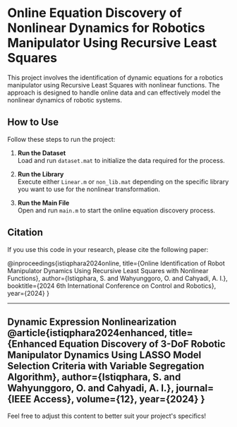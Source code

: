 # Online Equation Discovery of Nonlinear Dynamics for Robotics Manipulator Using Recursive Least Squares

This project involves the identification of dynamic equations for a robotics manipulator using Recursive Least Squares with nonlinear functions. The approach is designed to handle online data and can effectively model the nonlinear dynamics of robotic systems.

## How to Use

Follow these steps to run the project:

1. **Run the Dataset**  
   Load and run `dataset.mat` to initialize the data required for the process.

2. **Run the Library**  
   Execute either `Linear.m` or `non_lib.mat` depending on the specific library you want to use for the nonlinear transformation.

3. **Run the Main File**  
   Open and run `main.m` to start the online equation discovery process.

## Citation

If you use this code in your research, please cite the following paper:

@inproceedings{istiqphara2024online,
  title={Online Identification of Robot Manipulator Dynamics Using Recursive Least Squares with Nonlinear Functions},
  author={Istiqphara, S. and Wahyunggoro, O. and Cahyadi, A. I.},
  booktitle={2024 6th International Conference on Control and Robotics},
  year={2024}
}

---

Dynamic Expression Nonlinearization 
@article{istiqphara2024enhanced,
  title={Enhanced Equation Discovery of 3-DoF Robotic Manipulator Dynamics Using LASSO Model Selection Criteria with Variable Segregation Algorithm},
  author={Istiqphara, S. and Wahyunggoro, O. and Cahyadi, A. I.},
  journal={IEEE Access},
  volume={12},
  year={2024}
}
---
Feel free to adjust this content to better suit your project's specifics!
